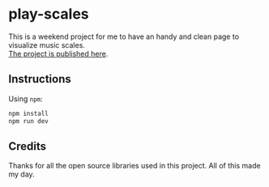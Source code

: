 # play-scales

This is a weekend project for me to have an handy and clean page to visualize music scales.  
[The project is published here](https://www.play-scales.com).

## Instructions

Using `npm`:

```bash
npm install
npm run dev
```

## Credits

Thanks for all the open source libraries used in this project. All of this made my day.
